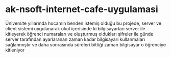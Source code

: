 # ak-nsoft-internet-cafe-uygulamasi
Üniversite yıllarında hocamın benden istemiş olduğu bu projede, server ve client sistemi uygulanarak okul içerisinde ki bilgisayarları server ile kitleyerek öğrenci numaraları ve oluşturmuş oldukları şifreler ile günde server tarafından ayarlaranan zaman kadar bilgisayarı kullanmaları sağlanmıştır ve daha sonrasında süreleri bittiği zaman bilgisayar o öğrenciye kitleniyor
